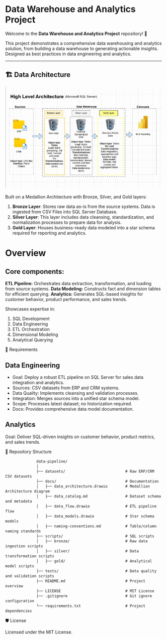 # Data Warehouse and Analytics Project

Welcome to the **Data Warehouse and Analytics Project** repository! 🚀 

This project demonstrates a comprehensive data warehousing and analytics solution, from building a data warehouse to generating actionable insights. Designed as best practices in data engineering and analytics.

---
## 🏗️ Data Architecture

![](https://github.com/abigailmwanza/SQL_DataWareHouse/blob/main/Docs/warehouse%20Arch.JPG)

Built on a Medallion Architecture with Bronze, Silver, and Gold layers:

1. **Bronze Layer**: Stores raw data as-is from the source systems. Data is ingested from CSV Files into SQL Server Database.
2. **Silver Layer**: This layer includes data cleansing, standardization, and normalization processes to prepare data for analysis.
3. **Gold Layer**: Houses business-ready data modeled into a star schema required for reporting and analytics.

# Overview

## Core components:
**ETL Pipeline:** Orchestrates data extraction, transformation, and loading from source systems.
**Data Modeling:** Constructs fact and dimension tables for efficient querying.
**Analytics:** Generates SQL-based insights for customer behavior, product performance, and sales trends.

Showcases expertise in:
1. SQL Development
2. Data Engineering
3. ETL Orchestration
4. Dimensional Modeling
5. Analytical Querying



🚀 Requirements

## Data Engineering
- Goal: Deploy a robust ETL pipeline on SQL Server for sales data integration and analytics.
- Sources: CSV datasets from ERP and CRM systems.
- Data Quality: Implements cleansing and validation processes.
- Integration: Merges sources into a unified star schema model.
- Scope: Processes latest dataset; no historization required.
- Docs: Provides comprehensive data model documentation.

## Analytics
Goal: Deliver SQL-driven insights on customer behavior, product metrics, and sales trends.




📂 Repository Structure

                  data-pipeline/
                  │
                  ├── datasets/                           # Raw ERP/CRM CSV datasets
                  ├── docs/                               # Documentation
                  │   ├── data_architecture.drawio        # Medallion Architecture diagram
                  │   ├── data_catalog.md                 # Dataset schema and metadata
                  │   ├── data_flow.drawio                # ETL pipeline flow
                  │   ├── data_models.drawio              # Star schema models
                  │   ├── naming-conventions.md           # Table/column naming standards
                  ├── scripts/                            # SQL scripts
                  │   ├── bronze/                         # Raw data ingestion scripts
                  │   ├── silver/                         # Data transformation scripts
                  │   ├── gold/                           # Analytical model scripts
                  ├── tests/                              # Data quality and validation scripts
                  ├── README.md                           # Project overview
                  ├── LICENSE                             # MIT License
                  ├── .gitignore                          # Git ignore configuration
                  └── requirements.txt                    # Project dependencies


🛡️ License

Licensed under the MIT License.



